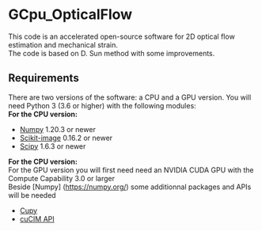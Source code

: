 # GCpu_OpticalFlow
This code is an accelerated open-source software for 2D optical flow estimation and mechanical strain.   
The code is based on D. Sun method with some improvements. 
## Requirements
There are two versions of the software: a CPU and a GPU version.
You will need Python 3 (3.6 or higher) with the following modules:  
**For the CPU version:**  
- [Numpy](https://numpy.org/) 1.20.3 or newer  
- [Scikit-image](https://scikit-image.org/) 0.16.2  or newer  
- [Scipy](https://scipy.org/) 1.6.3 or newer 
   
**For the CPU version:**  
For the GPU version you will first need need an  NVIDIA CUDA GPU with the Compute Capability 3.0 or larger   
Beside [Numpy] (https://numpy.org/) some additionnal packages and APIs will be needed  
- [Cupy](https://cupy.dev/)    
- [cuCIM API](https://docs.rapids.ai/api/cucim/stable/api.html)  

